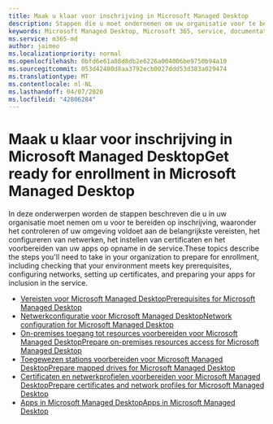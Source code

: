 ```yaml
---
title: Maak u klaar voor inschrijving in Microsoft Managed Desktop
description: Stappen die u moet ondernemen om uw organisatie voor te bereiden op inschrijving
keywords: Microsoft Managed Desktop, Microsoft 365, service, documentatie
ms.service: m365-md
author: jaimeo
ms.localizationpriority: normal
ms.openlocfilehash: 0bfd6e61a08d8db2e6226a004006be9750b94a10
ms.sourcegitcommit: 053d42480d8aa3792ecb0027ddd53d383a029474
ms.translationtype: MT
ms.contentlocale: nl-NL
ms.lasthandoff: 04/07/2020
ms.locfileid: "42806284"
---
```

# <a name="get-ready-for-enrollment-in-microsoft-managed-desktop"></a><span data-ttu-id="170e2-104">Maak u klaar voor inschrijving in Microsoft Managed Desktop</span><span class="sxs-lookup"><span data-stu-id="170e2-104">Get ready for enrollment in Microsoft Managed Desktop</span></span>

<span data-ttu-id="170e2-105">In deze onderwerpen worden de stappen beschreven die u in uw organisatie moet nemen om u voor te bereiden op inschrijving, waaronder het controleren of uw omgeving voldoet aan de belangrijkste vereisten, het configureren van netwerken, het instellen van certificaten en het voorbereiden van uw apps op opname in de service.</span><span class="sxs-lookup"><span data-stu-id="170e2-105">These topics describe the steps you'll need to take in your organization to prepare for enrollment, including checking that your environment meets key prerequisites, configuring networks, setting up certificates, and preparing your apps for inclusion in the service.</span></span>

- [<span data-ttu-id="170e2-106">Vereisten voor Microsoft Managed Desktop</span><span class="sxs-lookup"><span data-stu-id="170e2-106">Prerequisites for Microsoft Managed Desktop</span></span>](prerequisites.md)
- [<span data-ttu-id="170e2-107">Netwerkconfiguratie voor Microsoft Managed Desktop</span><span class="sxs-lookup"><span data-stu-id="170e2-107">Network configuration for Microsoft Managed Desktop</span></span>](network.md)
- [<span data-ttu-id="170e2-108">On-premises toegang tot resources voorbereiden voor Microsoft Managed Desktop</span><span class="sxs-lookup"><span data-stu-id="170e2-108">Prepare on-premises resources access for Microsoft Managed Desktop</span></span>](network.md)
- [<span data-ttu-id="170e2-109">Toegewezen stations voorbereiden voor Microsoft Managed Desktop</span><span class="sxs-lookup"><span data-stu-id="170e2-109">Prepare mapped drives for Microsoft Managed Desktop</span></span>](mapped-drives.md)
- [<span data-ttu-id="170e2-110">Certificaten en netwerkprofielen voorbereiden voor Microsoft Managed Desktop</span><span class="sxs-lookup"><span data-stu-id="170e2-110">Prepare certificates and network profiles for Microsoft Managed Desktop</span></span>](certs-wifi-lan.md)
- [<span data-ttu-id="170e2-111">Apps in Microsoft Managed Desktop</span><span class="sxs-lookup"><span data-stu-id="170e2-111">Apps in Microsoft Managed Desktop</span></span>](apps.md)

